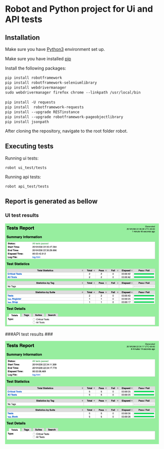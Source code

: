 # Robot and Python project for Ui and API tests #

## Installation  ##
Make sure you have [Python3](https://realpython.com/installing-python/) environment set up.

Make sure you have installed [pip](https://pip.pypa.io/en/stable/installing/)

Install the following packages:
```
pip install robotframework
pip install robotframework-seleniumlibrary
pip install webdrivermanager
sudo webdrivermanager firefox chrome --linkpath /usr/local/bin

pip install -U requests
pip install  robotframework-requests
pip install --upgrade RESTinstance
pip install --upgrade robotframework-pageobjectlibrary
pip install jsonpath
```
After cloning the repository, navigate to the root folder robot.
## Executing tests ##
Running ui tests:
```
robot ui_test/tests
```

Running api tests:
```
robot api_test/tests
```

## Report is generated as bellow ##

### UI test results ###

![Image of UI Report](UI_report.png)

###API test results ###

![Image of API Report](API_report.png)